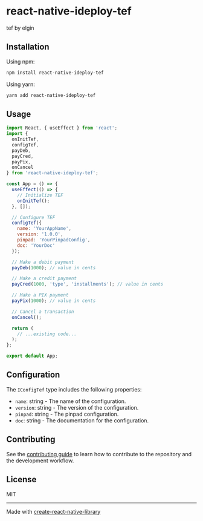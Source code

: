 # react-native-ideploy-tef

tef by elgin

## Installation

Using npm:
```sh
npm install react-native-ideploy-tef
```

Using yarn:
```sh
yarn add react-native-ideploy-tef
```

## Usage

```js
import React, { useEffect } from 'react';
import {
  onInitTef,
  configTef,
  payDeb,
  payCred,
  payPix,
  onCancel
} from 'react-native-ideploy-tef';

const App = () => {
  useEffect(() => {
    // Initialize TEF
    onInitTef();
  }, []);

  // Configure TEF
  configTef({
    name: 'YourAppName',
    version: '1.0.0',
    pinpad: 'YourPinpadConfig',
    doc: 'YourDoc'
  });

  // Make a debit payment
  payDeb(1000); // value in cents

  // Make a credit payment
  payCred(1000, 'type', 'installments'); // value in cents

  // Make a PIX payment
  payPix(1000); // value in cents

  // Cancel a transaction
  onCancel();

  return (
    // ...existing code...
  );
};

export default App;
```

## Configuration

The `IConfigTef` type includes the following properties:

- `name`: string - The name of the configuration.
- `version`: string - The version of the configuration.
- `pinpad`: string - The pinpad configuration.
- `doc`: string - The documentation for the configuration.

## Contributing

See the [contributing guide](CONTRIBUTING.md) to learn how to contribute to the repository and the development workflow.

## License

MIT

---

Made with [create-react-native-library](https://github.com/callstack/react-native-builder-bob)
